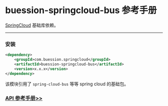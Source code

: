 # buession-springcloud-bus 参考手册


[SpringCloud](https://spring.io/projects/spring-cloud) 基础库依赖。


---


### 安装

```xml
<dependency>
    <groupId>com.buession.springcloud</groupId>
    <artifactId>buession-springcloud-bus</artifactId>
    <version>x.x.x</version>
</dependency>
```

该模块引用了 `spring-cloud-bus` 等等 spring cloud 的基础包。


### [API 参考手册>>](https://javadoc.io/static/com.buession.springcloud/buession-springcloud-bus/2.2.0/)